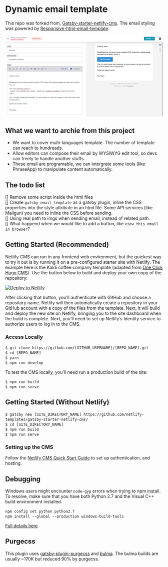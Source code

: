 # Dynamic email template

This repo was forked from, [Gatsby-starter-netlify-cms](https://github.com/netlify-templates/gatsby-starter-netlify-cms). The email styling was powered by [Responsive-html-email-template](https://github.com/leemunroe/responsive-html-email-template).

![Dynamic email template](./overview.png)

## What we want to archie from this project

- We want to cover multi-languages template. The number of template can reach to hundreads.
- Allow editors can compose their email by WYSIWYG edit tool, so devs can freely to handle another stuffs.
- These email are programable, we can intergrate some tools (like PhraseApp) to manipulate content automatically.

## The todo list

[] Remove some script inside the html files  
[] Create `gatsby-email-template` as a gatsby plugin, inline the CSS properties into the style attribute in an html file. Some API services (like Mailgun) you need to inline the CSS before sending.  
[] Using real path to imgs when sending email, instead of related path.  
[] What happend when we would like to add a button, like `view this email in browser`?

## Getting Started (Recommended)

Netlify CMS can run in any frontend web environment, but the quickest way to try it out is by running it on a pre-configured starter site with Netlify. The example here is the Kaldi coffee company template (adapted from [One Click Hugo CMS](https://github.com/netlify-templates/one-click-hugo-cms)). Use the button below to build and deploy your own copy of the repository:

<a href="https://app.netlify.com/start/deploy?repository=https://github.com/tampham47/dynamic-email-template&amp;stack=cms"><img src="https://www.netlify.com/img/deploy/button.svg" alt="Deploy to Netlify"></a>

After clicking that button, you’ll authenticate with GitHub and choose a repository name. Netlify will then automatically create a repository in your GitHub account with a copy of the files from the template. Next, it will build and deploy the new site on Netlify, bringing you to the site dashboard when the build is complete. Next, you’ll need to set up Netlify’s Identity service to authorize users to log in to the CMS.

### Access Locally
```
$ git clone https://github.com/[GITHUB_USERNAME]/[REPO_NAME].git
$ cd [REPO_NAME]
$ yarn
$ npm run develop
```
To test the CMS locally, you'll need run a production build of the site:
```
$ npm run build
$ npm run serve
```

## Getting Started (Without Netlify)
```
$ gatsby new [SITE_DIRECTORY_NAME] https://github.com/netlify-templates/gatsby-starter-netlify-cms/
$ cd [SITE_DIRECTORY_NAME]
$ npm run build
$ npm run serve
```

### Setting up the CMS
Follow the [Netlify CMS Quick Start Guide](https://www.netlifycms.org/docs/quick-start/#authentication) to set up authentication, and hosting.

## Debugging
Windows users might encounter ```node-gyp``` errors when trying to npm install.
To resolve, make sure that you have both Python 2.7 and the Visual C++ build environment installed.
```
npm config set python python2.7
npm install --global --production windows-build-tools
```

[Full details here](https://www.npmjs.com/package/node-gyp 'NPM node-gyp page')

## Purgecss
This plugin uses [gatsby-plugin-purgecss](https://www.gatsbyjs.org/packages/gatsby-plugin-purgecss/) and [bulma](https://bulma.io/). The bulma builds are usually ~170K but reduced 90% by purgecss.
